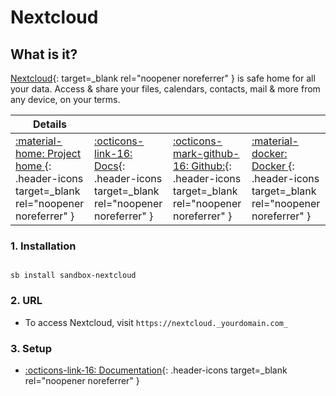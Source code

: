 # Nextcloud

## What is it?

[Nextcloud](https://nextcloud.com/){: target=_blank rel="noopener noreferrer" } is safe home for all your data. Access & share your files, calendars, contacts, mail & more from any device, on your terms.

| Details     |             |             |             |
|-------------|-------------|-------------|-------------|
| [:material-home: Project home ](https://nextcloud.com/){: .header-icons target=_blank rel="noopener noreferrer" } | [:octicons-link-16: Docs](https://docs.nextcloud.com/server/latest/admin_manual/contents.html){: .header-icons target=_blank rel="noopener noreferrer" } | [:octicons-mark-github-16: Github:](https://github.com/nextcloud/docker){: .header-icons target=_blank rel="noopener noreferrer" } | [:material-docker: Docker ](https://hub.docker.com/_/nextcloud){: .header-icons target=_blank rel="noopener noreferrer" }|

### 1. Installation

``` shell

sb install sandbox-nextcloud

```

### 2. URL

- To access Nextcloud, visit `https://nextcloud._yourdomain.com_`

### 3. Setup

- [:octicons-link-16: Documentation](https://docs.nextcloud.com/server/latest/admin_manual/contents.html){: .header-icons target=_blank rel="noopener noreferrer" }
